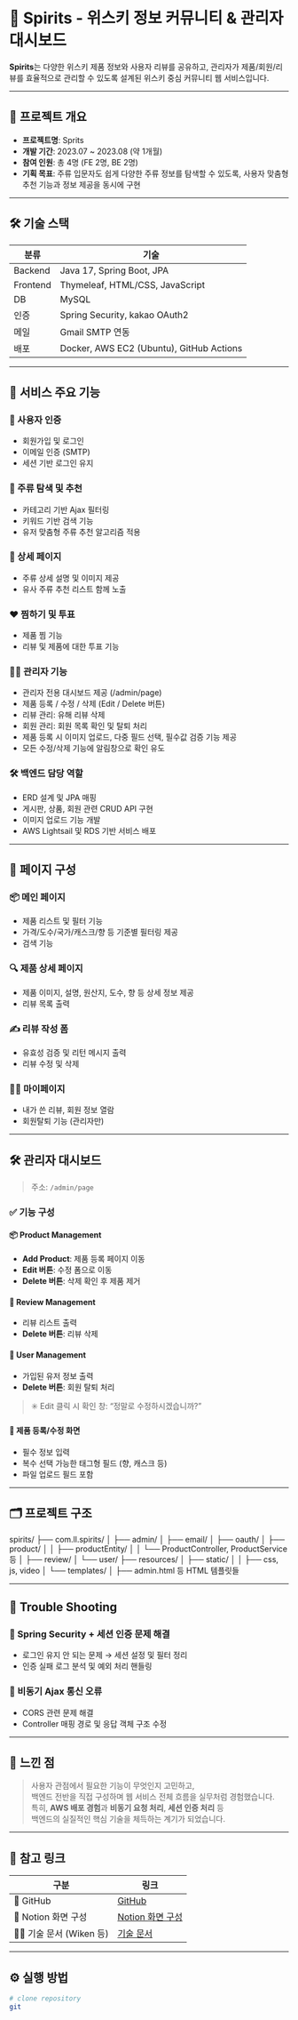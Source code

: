 # 🥃 Spirits - 위스키 정보 커뮤니티 & 관리자 대시보드

**Spirits**는 다양한 위스키 제품 정보와 사용자 리뷰를 공유하고, 관리자가 제품/회원/리뷰를 효율적으로 관리할 수 있도록 설계된 위스키 중심 커뮤니티 웹 서비스입니다.

---

## 📌 프로젝트 개요

- **프로젝트명**: Sprits
- **개발 기간**: 2023.07 ~ 2023.08 (약 1개월)
- **참여 인원**: 총 4명 (FE 2명, BE 2명)
- **기획 목표**: 주류 입문자도 쉽게 다양한 주류 정보를 탐색할 수 있도록, 사용자 맞춤형 추천 기능과 정보 제공을 동시에 구현

---

## 🛠 기술 스택

| 분류 | 기술 |
|------|------|
| Backend | Java 17, Spring Boot, JPA |
| Frontend | Thymeleaf, HTML/CSS, JavaScript |
| DB | MySQL |
| 인증 | Spring Security, kakao OAuth2 |
| 메일 | Gmail SMTP 연동 |
| 배포 | Docker, AWS EC2 (Ubuntu), GitHub Actions |

---

## 🚀 서비스 주요 기능

### 👤 사용자 인증
- 회원가입 및 로그인
- 이메일 인증 (SMTP)
- 세션 기반 로그인 유지

### 🥃 주류 탐색 및 추천
- 카테고리 기반 Ajax 필터링
- 키워드 기반 검색 기능
- 유저 맞춤형 주류 추천 알고리즘 적용

### 🧾 상세 페이지
- 주류 상세 설명 및 이미지 제공
- 유사 주류 추천 리스트 함께 노출

### ❤️ 찜하기 및 투표
- 제품 찜 기능
- 리뷰 및 제품에 대한 투표 기능

### 🧑‍💼 관리자 기능
- 관리자 전용 대시보드 제공 (/admin/page)
- 제품 등록 / 수정 / 삭제 (Edit / Delete 버튼)
- 리뷰 관리: 유해 리뷰 삭제
- 회원 관리: 회원 목록 확인 및 탈퇴 처리
- 제품 등록 시 이미지 업로드, 다중 필드 선택, 필수값 검증 기능 제공
- 모든 수정/삭제 기능에 알림창으로 확인 유도

### 🛠️ 백엔드 담당 역할
- ERD 설계 및 JPA 매핑
- 게시판, 상품, 회원 관련 CRUD API 구현
- 이미지 업로드 기능 개발
- AWS Lightsail 및 RDS 기반 서비스 배포

---

## 🧾 페이지 구성

### 📦 메인 페이지
- 제품 리스트 및 필터 기능
- 가격/도수/국가/캐스크/향 등 기준별 필터링 제공
- 검색 기능

### 🔍 제품 상세 페이지
- 제품 이미지, 설명, 원산지, 도수, 향 등 상세 정보 제공
- 리뷰 목록 출력

### ✍ 리뷰 작성 폼
- 유효성 검증 및 리턴 메시지 출력
- 리뷰 수정 및 삭제

### 🧑‍💻 마이페이지
- 내가 쓴 리뷰, 회원 정보 열람
- 회원탈퇴 기능 (관리자만)

---

## 🛠 관리자 대시보드

> 주소: `/admin/page`

### ✅ 기능 구성

#### 📦 Product Management
- **Add Product**: 제품 등록 페이지 이동
- **Edit 버튼**: 수정 폼으로 이동  
- **Delete 버튼**: 삭제 확인 후 제품 제거

#### 💬 Review Management
- 리뷰 리스트 출력
- **Delete 버튼**: 리뷰 삭제

#### 👥 User Management
- 가입된 유저 정보 출력
- **Delete 버튼**: 회원 탈퇴 처리

> ✳️ Edit 클릭 시 확인 창: “정말로 수정하시겠습니까?”

#### 📝 제품 등록/수정 화면
- 필수 정보 입력
- 복수 선택 가능한 태그형 필드 (향, 캐스크 등)
- 파일 업로드 필드 포함

---

## 🗂️ 프로젝트 구조

spirits/
├── com.ll.spirits/
│ ├── admin/
│ ├── email/
│ ├── oauth/
│ ├── product/
│ │ ├── productEntity/
│ │ └── ProductController, ProductService 등
│ ├── review/
│ └── user/
├── resources/
│ ├── static/
│ │ ├── css, js, video
│ └── templates/
│ ├── admin.html 등 HTML 템플릿들

---

## 🐛 Trouble Shooting

### 🔐 Spring Security + 세션 인증 문제 해결
- 로그인 유지 안 되는 문제 → 세션 설정 및 필터 정리
- 인증 실패 로그 분석 및 예외 처리 핸들링

### 🔄 비동기 Ajax 통신 오류
- CORS 관련 문제 해결
- Controller 매핑 경로 및 응답 객체 구조 수정

---

## 💬 느낀 점

> 사용자 관점에서 필요한 기능이 무엇인지 고민하고,  
> 백엔드 전반을 직접 구성하며 웹 서비스 전체 흐름을 실무처럼 경험했습니다.  
> 특히, **AWS 배포 경험**과 **비동기 요청 처리**, **세션 인증 처리** 등  
> 백엔드의 실질적인 핵심 기술을 체득하는 계기가 되었습니다.

---

## 📎 참고 링크

| 구분 | 링크 |
|------|------|
| 🔗 GitHub | [GitHub](https://github.com/thdcodud01/sprits) |
| 🧾 Notion 화면 구성 | [Notion 화면 구성](https://shocking-tadpole-c28.notion.site/d8637b6ef4794891b633ab96844c0d6d) |
| 🧑‍💻 기술 문서 (Wiken 등) | [기술 문서](https://www.slog.gg/p/12755) |

---

## ⚙️ 실행 방법

```bash
# clone repository
git





